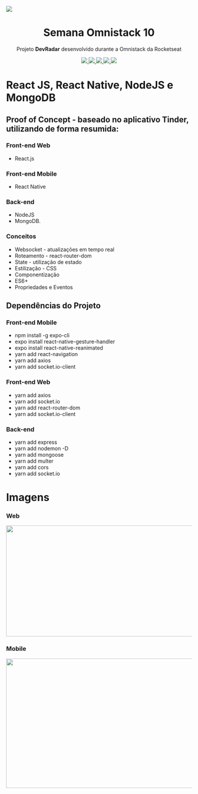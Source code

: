 <img src="https://user-images.githubusercontent.com/70285547/93002743-6f5e7f80-f50f-11ea-8af7-322daf97f659.png"></img>
<h1 align="center">Semana Omnistack 10</h1>

<p align="center">Projeto <strong>DevRadar</strong> desenvolvido durante a Omnistack da Rocketseat</p>

<p align="center">
  <a aria-label="Versão do Node" href="https://github.com/nodejs/node/blob/master/doc/changelogs/CHANGELOG_V12.md#12.14.1">
    <img src="https://img.shields.io/badge/node.js@lts-12.14.1-informational?logo=Node.JS"></img>
  </a>
  <a aria-label="Versão do React" href="https://github.com/facebook/react/blob/master/CHANGELOG.md#16120-november-14-2019">
    <img src="https://img.shields.io/badge/react-16.12.0-informational?logo=react"></img>
  </a>
  <a aria-label="Versão do Expo" href="https://www.npmjs.com/package/expo-cli/v/3.11.5">
    <img src="https://img.shields.io/badge/expo--CLI-3.11.5-informational?logo=expo"></img>
  </a>
  <a aria-label="Desafios" href="DESAFIOS.md">
  	<img src="https://img.shields.io/badge/desafios-OK-blueviolet"></img>
  </a>
  <a aria-label="Completo" href="https://rocketseat.com.br/week-10/aulas#4">
    <img src="https://img.shields.io/badge/OmniStack-done-green?logo=data:image/png;base64,iVBORw0KGgoAAAANSUhEUgAAABAAAAAQCAMAAAAoLQ9TAAAALVBMVEVHcExxWsF0XMJzXMJxWcFsUsD///9jRrzY0u6Xh9Gsn9n39fyMecy0qd2bjNJWBT0WAAAABHRSTlMA2Do606wF2QAAAGlJREFUGJVdj1cWwCAIBLEsRU3uf9xobDH8+GZwUYi8i6ucJwrxKE+7D0G9Q4vlYqtmCSjndr4CgCgzlyFgfKfKCVO0LrPKjmiqMxGXkJwNnXskqWG+1oSM+BSwD8f29YLNjvx/OQrn+g99oQSoNmt3PgAAAABJRU5ErkJggg=="></img>
  </a>
</p>

# React JS, React Native, NodeJS e MongoDB

## Proof of Concept - baseado no aplicativo Tinder, utilizando de forma resumida:

### Front-end Web
  * React.js

### Front-end Mobile
  * React Native
  
### Back-end
  * NodeJS
  * MongoDB.

### Conceitos
  * Websocket - atualizações em tempo real
  * Roteamento - react-router-dom
  * State - utilização de estado
  * Estilização - CSS
  * Componentização
  * ES6+
  * Propriedades e Eventos

## Dependências do Projeto

### Front-end Mobile
  * npm install -g expo-cli
  * expo install react-native-gesture-handler
  * expo install react-native-reanimated
  * yarn add react-navigation
  * yarn add axios
  * yarn add socket.io-client

### Front-end Web
  * yarn add axios
  * yarn add socket.io
  * yarn add react-router-dom
  * yarn add socket.io-client

### Back-end 
  * yarn add express
  * yarn add nodemon -D
  * yarn add mongoose
  * yarn add multer
  * yarn add cors
  * yarn add socket.io

# Imagens

### Web
<img src="https://user-images.githubusercontent.com/70285547/92531167-27d0ae80-f204-11ea-8cf8-8a6414efabe9.png" height="300" width="1000">

### Mobile
<img src="https://user-images.githubusercontent.com/70285547/92531201-37e88e00-f204-11ea-8cb8-6a051b9ad36e.png" height="350" width="1000">
